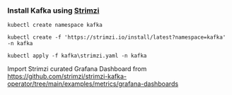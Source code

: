 ### Install Kafka using [Strimzi](https://strimzi.io/)

```commandline
kubectl create namespace kafka
```

```commandline
kubectl create -f 'https://strimzi.io/install/latest?namespace=kafka' -n kafka
```

```commandline
kubectl apply -f kafka\strimzi.yaml -n kafka
```

Import Strimzi curated Grafana Dashboard
from https://github.com/strimzi/strimzi-kafka-operator/tree/main/examples/metrics/grafana-dashboards